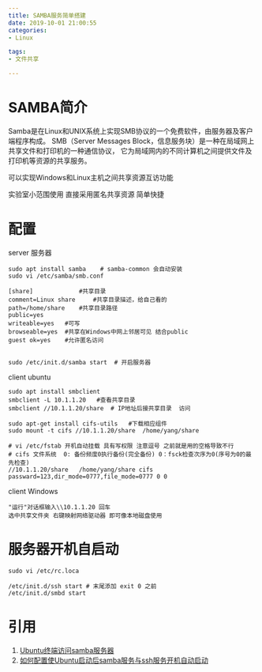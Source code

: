 ```yaml
---
title: SAMBA服务简单搭建
date: 2019-10-01 21:00:55
categories:
- Linux

tags:
- 文件共享

---
```


# SAMBA简介
Samba是在Linux和UNIX系统上实现SMB协议的一个免费软件，由服务器及客户端程序构成。
SMB（Server Messages Block，信息服务块）是一种在局域网上共享文件和打印机的一种通信协议，
它为局域网内的不同计算机之间提供文件及打印机等资源的共享服务。

可以实现Windows和Linux主机之间共享资源互访功能

实验室小范围使用 直接采用匿名共享资源 简单快捷

#  配置

server 服务器
    
    sudo apt install samba    # samba-common 会自动安装
    sudo vi /etc/samba/smb.conf
    
    [share]             #共享目录
    comment=Linux share     #共享目录描述，给自己看的
    path=/home/share    #共享目录路径
    public=yes
    writeable=yes   #可写
    browseable=yes  #共享在Windows中网上邻居可见 结合public
    guest ok=yes    #允许匿名访问
    
        
    sudo /etc/init.d/samba start  # 开启服务器
    
client ubuntu
    
    sudo apt install smbclient
    smbclient -L 10.1.1.20   #查看共享目录
    smbclient //10.1.1.20/share  # IP地址后接共享目录  访问
    
    sudo apt-get install cifs-utils   #下载相应组件
    sudo mount -t cifs //10.1.1.20/share  /home/yang/share
    
    # vi /etc/fstab 开机自动挂载 具有写权限 注意逗号 之前就是用的空格导致不行
    # cifs 文件系统  0: 备份频度0执行备份(完全备份) 0：fsck检查次序为0(序号为0的最先检查)
    //10.1.1.20/share	/home/yang/share cifs passward=123,dir_mode=0777,file_mode=0777 0 0  
              
client Windows

    "运行"对话框输入\\10.1.1.20 回车
    选中共享文件夹 右键映射网络驱动器 即可像本地磁盘使用
# 服务器开机自启动

    sudo vi /etc/rc.loca
    
    /etc/init.d/ssh start # 末尾添加 exit 0 之前
    /etc/init.d/smbd start    
    
# 引用
1. [Ubuntu终端访问samba服务器](https://blog.csdn.net/qq_43682605/article/details/86562212)    
2. [如何配置使Ubuntu启动后samba服务与ssh服务开机自动启动](https://www.cnblogs.com/torres-9/p/5880188.html?utm_source=itdadao&utm_medium=referral)